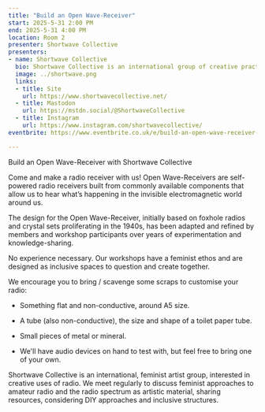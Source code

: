 ```yaml
---
title: "Build an Open Wave-Receiver"
start: 2025-5-31 2:00 PM
end: 2025-5-31 4:00 PM
location: Room 2
presenter: Shortwave Collective
presenters:
- name: Shortwave Collective
  bio: Shortwave Collective is an international group of creative practitioners from various backgrounds and disciplines (sound and radio art, activism, social science, media and artistic research) brought together by an interest in feminist practices and the radio spectrum. As a collective, we have a desire to learn together and to open a space to learn together-with-others as equal non-experts. We spend time in each other’s company making, testing, listening and sharing; sometimes ‘failing’, but more often laughing our way into serendipitous results that lead us to new practices and new situated ways of listening. Part of our feminist ethos is ‘learning through doing’. This is a way to de-mystify aspects of technology, which enables us to share our experiences more easily with each other, and with others. The collective’s approach aims to create an inclusive, collaborative, tech-based learning environment, one which acknowledges and attends to gendered education gaps and one that purposefully removes potential hurdles, such as unexplained components lists that assume knowledge.
  image: ../shortwave.png
  links:
  - title: Site
    url: https://www.shortwavecollective.net/
  - title: Mastodon
    url: https://mstdn.social/@ShortwaveCollective
  - title: Instagram
    url: https://www.instagram.com/shortwavecollective/
eventbrite: https://www.eventbrite.co.uk/e/build-an-open-wave-receiver-with-shortwave-collective-tickets-1247668242299?aff=oddtdtcreator

---
```


Build an Open Wave-Receiver with Shortwave Collective

Come and make a radio receiver with us! Open Wave-Receivers are self-powered radio receivers built from commonly available components that allow us to hear what’s happening in the invisible electromagnetic world around us.

The design for the Open Wave-Receiver, initially based on foxhole radios and crystal sets proliferating in the 1940s, has been adapted and refined by members and workshop participants over years of experimentation and knowledge-sharing.

No experience necessary. Our workshops have a feminist ethos and are designed as inclusive spaces to question and create together.

We encourage you to bring / scavenge some scraps to customise your radio:

- Something flat and non-conductive, around A5 size.

- A tube (also non-conductive), the size and shape of a toilet paper tube.

- Small pieces of metal or mineral.

- We'll have audio devices on hand to test with, but feel free to bring one of your own.

Shortwave Collective is an international, feminist artist group, interested in creative uses of radio. We meet regularly to discuss feminist approaches to amateur radio and the radio spectrum as artistic material, sharing resources, considering DIY approaches and inclusive structures.
